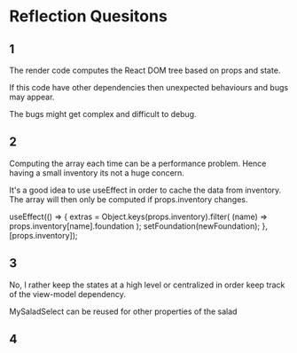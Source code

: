 # Reflection Quesitons

## 1 
The render code computes the React DOM tree based on props and state.

If this code have other dependencies then unexpected behaviours and bugs may appear.

The bugs might get complex and difficult to debug.

## 2
Computing the array each time can be a performance problem. Hence having a small inventory its not a huge concern. 

It's a good idea to use useEffect in order to cache the data from inventory. The array will then only be computed if props.inventory changes.
	
useEffect(() => {
    extras = Object.keys(props.inventory).filter(
        (name) => props.inventory[name].foundation
    );
    setFoundation(newFoundation);
}, [props.inventory]);


## 3
No, I rather keep the states at a high level or centralized in order keep track of the view-model dependency.

MySaladSelect can be reused for other properties of the salad

## 4

